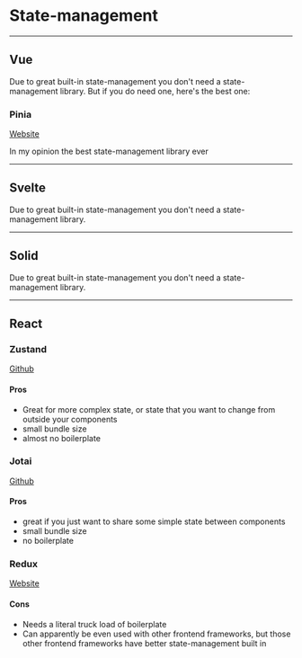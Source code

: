 # State-management

---

## Vue

Due to great built-in state-management you don't need a state-management library. But if you do need one, here's the best one:

### Pinia

[Website](https://pinia.vuejs.org/)

In my opinion the best state-management library ever

---

## Svelte

Due to great built-in state-management you don't need a state-management library.

---

## Solid

Due to great built-in state-management you don't need a state-management library.

---

## React

### Zustand

[Github](https://github.com/pmndrs/zustand)

#### Pros

-   Great for more complex state, or state that you want to change from outside your components
-   small bundle size
-   almost no boilerplate

### Jotai

[Github](https://github.com/pmndrs/jotai)

#### Pros

-   great if you just want to share some simple state between components
-   small bundle size
-   no boilerplate

### Redux

[Website](https://redux.js.org/)

#### Cons

-   Needs a literal truck load of boilerplate
-   Can apparently be even used with other frontend frameworks, but those other frontend frameworks have better state-management built in
